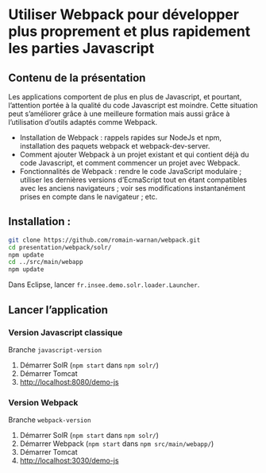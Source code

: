 # Utiliser Webpack pour développer plus proprement et plus rapidement les parties Javascript

## Contenu de la présentation

Les applications comportent de plus en plus de Javascript, et pourtant, l’attention portée à la qualité du code Javascript est moindre.
Cette situation peut s’améliorer grâce à une meilleure formation mais aussi grâce à l’utilisation d’outils adaptés comme Webpack.

 - Installation de Webpack : rappels rapides sur NodeJs et npm, installation des paquets webpack et webpack-dev-server.
 - Comment ajouter Webpack à un projet existant et qui contient déjà du code Javascript, et comment commencer un projet avec Webpack.
 - Fonctionnalités de Webpack : rendre le code JavaScript modulaire ; utiliser les dernières versions d’EcmaScript tout en étant compatibles avec les anciens navigateurs ; voir ses modifications instantanément prises en compte dans le navigateur ; etc.
 
## Installation : 

```bash
git clone https://github.com/romain-warnan/webpack.git
cd presentation/webpack/solr/
npm update
cd ../src/main/webapp
npm update
```

Dans Eclipse, lancer `fr.insee.demo.solr.loader.Launcher`.

## Lancer l’application

### Version Javascript classique

Branche `javascript-version`

 1. Démarrer SolR (`npm start` dans `npm solr/`)
 2. Démarrer Tomcat
 3. [http://localhost:8080/demo-js](http://localhost:8080/demo-js)

### Version Webpack

Branche `webpack-version`

 1. Démarrer SolR (`npm start` dans `npm solr/`)
 1. Démarrer Webpack (`npm start` dans `npm src/main/webapp/`)
 2. Démarrer Tomcat
 3. [http://localhost:3030/demo-js](http://localhost:3030/demo-js)

